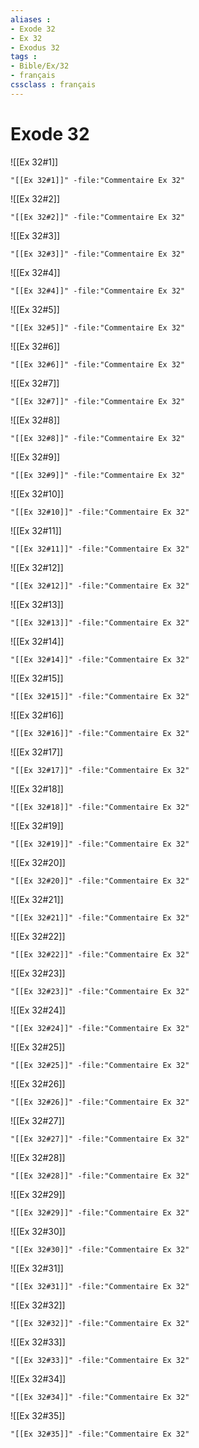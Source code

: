 ```yaml
---
aliases : 
- Exode 32
- Ex 32
- Exodus 32
tags : 
- Bible/Ex/32
- français
cssclass : français
---
```


# Exode 32

![[Ex 32#1]]

```query
"[[Ex 32#1]]" -file:"Commentaire Ex 32"
```

![[Ex 32#2]]

```query
"[[Ex 32#2]]" -file:"Commentaire Ex 32"
```

![[Ex 32#3]]

```query
"[[Ex 32#3]]" -file:"Commentaire Ex 32"
```

![[Ex 32#4]]

```query
"[[Ex 32#4]]" -file:"Commentaire Ex 32"
```

![[Ex 32#5]]

```query
"[[Ex 32#5]]" -file:"Commentaire Ex 32"
```

![[Ex 32#6]]

```query
"[[Ex 32#6]]" -file:"Commentaire Ex 32"
```

![[Ex 32#7]]

```query
"[[Ex 32#7]]" -file:"Commentaire Ex 32"
```

![[Ex 32#8]]

```query
"[[Ex 32#8]]" -file:"Commentaire Ex 32"
```

![[Ex 32#9]]

```query
"[[Ex 32#9]]" -file:"Commentaire Ex 32"
```

![[Ex 32#10]]

```query
"[[Ex 32#10]]" -file:"Commentaire Ex 32"
```

![[Ex 32#11]]

```query
"[[Ex 32#11]]" -file:"Commentaire Ex 32"
```

![[Ex 32#12]]

```query
"[[Ex 32#12]]" -file:"Commentaire Ex 32"
```

![[Ex 32#13]]

```query
"[[Ex 32#13]]" -file:"Commentaire Ex 32"
```

![[Ex 32#14]]

```query
"[[Ex 32#14]]" -file:"Commentaire Ex 32"
```

![[Ex 32#15]]

```query
"[[Ex 32#15]]" -file:"Commentaire Ex 32"
```

![[Ex 32#16]]

```query
"[[Ex 32#16]]" -file:"Commentaire Ex 32"
```

![[Ex 32#17]]

```query
"[[Ex 32#17]]" -file:"Commentaire Ex 32"
```

![[Ex 32#18]]

```query
"[[Ex 32#18]]" -file:"Commentaire Ex 32"
```

![[Ex 32#19]]

```query
"[[Ex 32#19]]" -file:"Commentaire Ex 32"
```

![[Ex 32#20]]

```query
"[[Ex 32#20]]" -file:"Commentaire Ex 32"
```

![[Ex 32#21]]

```query
"[[Ex 32#21]]" -file:"Commentaire Ex 32"
```

![[Ex 32#22]]

```query
"[[Ex 32#22]]" -file:"Commentaire Ex 32"
```

![[Ex 32#23]]

```query
"[[Ex 32#23]]" -file:"Commentaire Ex 32"
```

![[Ex 32#24]]

```query
"[[Ex 32#24]]" -file:"Commentaire Ex 32"
```

![[Ex 32#25]]

```query
"[[Ex 32#25]]" -file:"Commentaire Ex 32"
```

![[Ex 32#26]]

```query
"[[Ex 32#26]]" -file:"Commentaire Ex 32"
```

![[Ex 32#27]]

```query
"[[Ex 32#27]]" -file:"Commentaire Ex 32"
```

![[Ex 32#28]]

```query
"[[Ex 32#28]]" -file:"Commentaire Ex 32"
```

![[Ex 32#29]]

```query
"[[Ex 32#29]]" -file:"Commentaire Ex 32"
```

![[Ex 32#30]]

```query
"[[Ex 32#30]]" -file:"Commentaire Ex 32"
```

![[Ex 32#31]]

```query
"[[Ex 32#31]]" -file:"Commentaire Ex 32"
```

![[Ex 32#32]]

```query
"[[Ex 32#32]]" -file:"Commentaire Ex 32"
```

![[Ex 32#33]]

```query
"[[Ex 32#33]]" -file:"Commentaire Ex 32"
```

![[Ex 32#34]]

```query
"[[Ex 32#34]]" -file:"Commentaire Ex 32"
```

![[Ex 32#35]]

```query
"[[Ex 32#35]]" -file:"Commentaire Ex 32"
```

